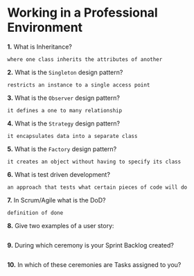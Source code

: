 # Working in a Professional Environment

**1.** What is Inheritance?
<!-- enter you answer in the space below -->
```
where one class inherits the attributes of another
```
**2.** What is the `Singleton` design pattern?
<!-- enter you answer in the space below -->
```
restricts an instance to a single access point
```
**3.** What is the `Observer` design pattern?
<!-- enter you answer in the space below -->
```
it defines a one to many relationship
```
**4.** What is the `Strategy` design pattern?
<!-- enter you answer in the space below -->
```
it encapsulates data into a separate class
```
**5.** What is the `Factory` design pattern?
<!-- enter you answer in the space below -->
```
it creates an object without having to specify its class
```
**6.** What is test driven development?
<!-- enter you answer in the space below -->
```
an approach that tests what certain pieces of code will do
```
**7.** In Scrum/Agile what is the DoD?
<!-- enter you answer in the space below -->
```
definition of done
```
**8.** Give two examples of a user story:
<!-- enter you answer in the space below -->
```

```
**9.** During which ceremony is your Sprint Backlog created?
<!-- enter you answer in the space below -->
```

```
**10.** In which of these ceremonies are Tasks assigned to you?
<!-- enter you answer in the space below -->
```

```